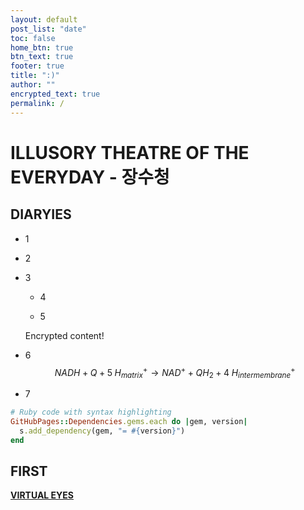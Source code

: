 ```yaml
---
layout: default
post_list: "date"
toc: false
home_btn: true
btn_text: true
footer: true
title: ":)"
author: ""
encrypted_text: true
permalink: /
---
```


#  ILLUSORY THEATRE OF THE EVERYDAY - 장수청 

##  DIARYIES
* 1
* 2
* 3
  * 4
  
  * 5
  <p class="encrypted" id="G7D+0370pNmixIP1j7teCg1jtm9XCdOWYFH61lcM0LYWlT0hB3rS9raIs=">Encrypted content!</p>
* 6
$$
NADH+Q+5\;H_{matrix}^{+}\rightarrow NAD^{+}+QH_{2}+4\;H_{intermembrane}^{+}\!
$$

* 7

```ruby
# Ruby code with syntax highlighting
GitHubPages::Dependencies.gems.each do |gem, version|
  s.add_dependency(gem, "= #{version}")
end
```
## FIRST

[**VIRTUAL EYES**](https://bigricedumpling.github.io/pp55/)

